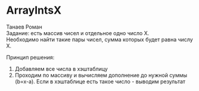 # ArrayIntsX

Танаев Роман<br />
Задание: есть массив чисел и отдельное одно число X.<br />
Необходимо найти такие пары чисел, сумма которых будет равна числу Х.<br />

Принцип решения: <br />
1. Добавляем все числа в хэштаблицу<br />
2. Проходим по массиву и вычисляем дополнение до нужной суммы (b=x-a). Если в хэштаблице есть такое число - выводим результат<br />
